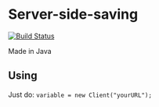 Server-side-saving
==================
[![Build Status](https://travis-ci.org/MibacTechnologies/Server-side-saving.svg)](https://travis-ci.org/MibacTechnologies/Server-side-saving)

Made in Java

Using
----------
Just do:
```variable = new Client("yourURL");```

